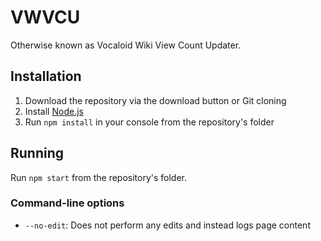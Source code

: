 # VWVCU
Otherwise known as Vocaloid Wiki View Count Updater.

## Installation
1. Download the repository via the download button or Git cloning
2. Install [Node.js](https://nodejs.org)
3. Run `npm install` in your console from the repository's folder

## Running
Run `npm start` from the repository's folder.

### Command-line options
- `--no-edit`: Does not perform any edits and instead logs page content
